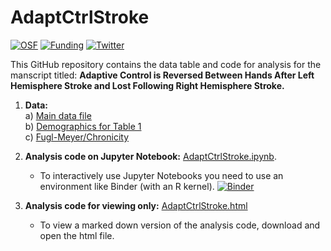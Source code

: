 # AdaptCtrlStroke

[![OSF](https://img.shields.io/badge/DOI-10.17605/osf.io/dk5sn-yellowgreen)](https://osf.io/dk5sn/)
[![Funding](https://img.shields.io/badge/NIH-F31HD098796-blue)](https://grantome.com/grant/NIH/F31-HD098796-01)
[![Twitter](https://img.shields.io/twitter/url/https/twitter.com/rinivarg.svg?style=social&label=@rinivarg)](https://twitter.com/rinivarg)

This GitHub repository contains the data table and code for analysis for the manscript titled: **Adaptive Control is Reversed Between Hands After Left Hemisphere Stroke and Lost Following Right Hemisphere Stroke.**


1) **Data:** <br>
    a) [Main data file](https://github.com/rinivarg/AdaptCtrlStroke/blob/main/YNC_allData_120321_full.csv)<br>
    b) [Demographics for Table 1](https://github.com/rinivarg/AdaptCtrlStroke/blob/main/forTable1_v2.csv)<br>
    c) [Fugl-Meyer/Chronicity](https://github.com/rinivarg/AdaptCtrlStroke/blob/main/fmchron_subj.csv)<br>
2) **Analysis code on Jupyter Notebook:** [AdaptCtrlStroke.ipynb](https://github.com/rinivarg/AdaptCtrlStroke/blob/main/BmAdaptCtrlStroke_FINAL.ipynb). 
    - To interactively use Jupyter Notebooks you need to use an environment like Binder (with an R kernel). 
[![Binder](https://mybinder.org/badge_logo.svg)](https://mybinder.org/v2/gh/rinivarg/AdaptCtrlStroke/HEAD)

    
3) **Analysis code for viewing only:** [AdaptCtrlStroke.html](https://github.com/rinivarg/AdaptCtrlStroke/blob/main/BmAdaptCtrlStroke_FINAL.html)
    - To view a marked down version of the analysis code, download and open the html file.
